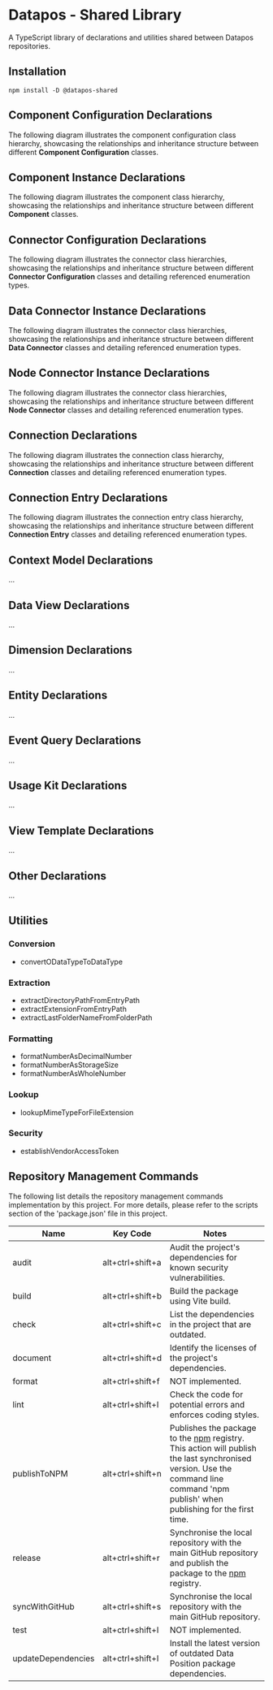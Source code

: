 # Datapos - Shared Library

A TypeScript library of declarations and utilities shared between Datapos repositories.

## Installation

```
npm install -D @datapos-shared
```

## Component Configuration Declarations

The following diagram illustrates the component configuration class hierarchy, showcasing the relationships and inheritance structure between different **Component Configuration** classes.

## Component Instance Declarations

The following diagram illustrates the component class hierarchy, showcasing the relationships and inheritance structure between different **Component** classes.

## Connector Configuration Declarations

The following diagram illustrates the connector class hierarchies, showcasing the relationships and inheritance structure between different **Connector Configuration** classes and detailing referenced enumeration types.

## Data Connector Instance Declarations

The following diagram illustrates the connector class hierarchies, showcasing the relationships and inheritance structure between different **Data Connector** classes and detailing referenced enumeration types.

## Node Connector Instance Declarations

The following diagram illustrates the connector class hierarchies, showcasing the relationships and inheritance structure between different **Node Connector** classes and detailing referenced enumeration types.

## Connection Declarations

The following diagram illustrates the connection class hierarchy, showcasing the relationships and inheritance structure between different **Connection** classes and detailing referenced enumeration types.

## Connection Entry Declarations

The following diagram illustrates the connection entry class hierarchy, showcasing the relationships and inheritance structure between different **Connection Entry** classes and detailing referenced enumeration types.

## Context Model Declarations

...

## Data View Declarations

...

## Dimension Declarations

...

## Entity Declarations

...

## Event Query Declarations

...

## Usage Kit Declarations

...

## View Template Declarations

...

## Other Declarations

...

## Utilities

### Conversion

- convertODataTypeToDataType

### Extraction

- extractDirectoryPathFromEntryPath
- extractExtensionFromEntryPath
- extractLastFolderNameFromFolderPath

### Formatting

- formatNumberAsDecimalNumber
- formatNumberAsStorageSize
- formatNumberAsWholeNumber

### Lookup

- lookupMimeTypeForFileExtension

### Security

- establishVendorAccessToken

## Repository Management Commands

The following list details the repository management commands implementation by this project. For more details, please refer to the scripts section of the 'package.json' file in this project.

| Name               | Key Code         | Notes                                                                                                                                                                                                       |
| ------------------ | ---------------- | ----------------------------------------------------------------------------------------------------------------------------------------------------------------------------------------------------------- |
| audit              | alt+ctrl+shift+a | Audit the project's dependencies for known security vulnerabilities.                                                                                                                                        |
| build              | alt+ctrl+shift+b | Build the package using Vite build.                                                                                                                                                                         |
| check              | alt+ctrl+shift+c | List the dependencies in the project that are outdated.                                                                                                                                                     |
| document           | alt+ctrl+shift+d | Identify the licenses of the project's dependencies.                                                                                                                                                        |
| format             | alt+ctrl+shift+f | NOT implemented.                                                                                                                                                                                            |
| lint               | alt+ctrl+shift+l | Check the code for potential errors and enforces coding styles.                                                                                                                                             |
| publishToNPM       | alt+ctrl+shift+n | Publishes the package to the [npm](https://www.npmjs.com/) registry. This action will publish the last synchronised version. Use the command line command 'npm publish' when publishing for the first time. |
| release            | alt+ctrl+shift+r | Synchronise the local repository with the main GitHub repository and publish the package to the [npm](https://www.npmjs.com/) registry.                                                                     |
| syncWithGitHub     | alt+ctrl+shift+s | Synchronise the local repository with the main GitHub repository.                                                                                                                                           |
| test               | alt+ctrl+shift+l | NOT implemented.                                                                                                                                                                                            |
| updateDependencies | alt+ctrl+shift+l | Install the latest version of outdated Data Position package dependencies.                                                                                                                                  |
